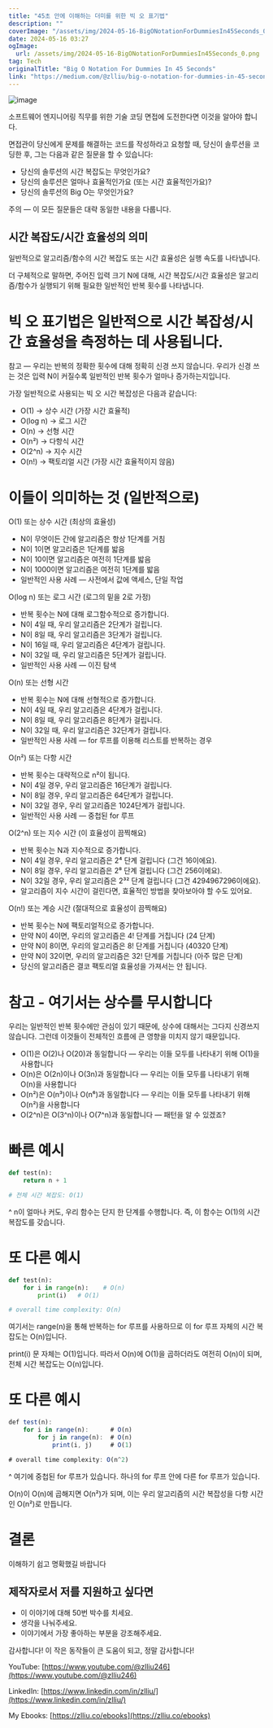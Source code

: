 ```yaml
---
title: "45초 안에 이해하는 더미를 위한 빅 오 표기법"
description: ""
coverImage: "/assets/img/2024-05-16-BigONotationForDummiesIn45Seconds_0.png"
date: 2024-05-16 03:27
ogImage: 
  url: /assets/img/2024-05-16-BigONotationForDummiesIn45Seconds_0.png
tag: Tech
originalTitle: "Big O Notation For Dummies In 45 Seconds"
link: "https://medium.com/@zlliu/big-o-notation-for-dummies-in-45-seconds-9cf9db1b2136"
---
```



![image](/assets/img/2024-05-16-BigONotationForDummiesIn45Seconds_0.png)

소프트웨어 엔지니어링 직무를 위한 기술 코딩 면접에 도전한다면 이것을 알아야 합니다.

면접관이 당신에게 문제를 해결하는 코드를 작성하라고 요청할 때, 당신이 솔루션을 코딩한 후, 그는 다음과 같은 질문을 할 수 있습니다:

- 당신의 솔루션의 시간 복잡도는 무엇인가요?
- 당신의 솔루션은 얼마나 효율적인가요 (또는 시간 효율적인가요)?
- 당신의 솔루션의 Big O는 무엇인가요?



주의 — 이 모든 질문들은 대략 동일한 내용을 다룹니다.

## 시간 복잡도/시간 효율성의 의미

일반적으로 알고리즘/함수의 시간 복잡도 또는 시간 효율성은 실행 속도를 나타냅니다.

더 구체적으로 말하면, 주어진 입력 크기 N에 대해, 시간 복잡도/시간 효율성은 알고리즘/함수가 실행되기 위해 필요한 일반적인 반복 횟수를 나타냅니다.



# 빅 오 표기법은 일반적으로 시간 복잡성/시간 효율성을 측정하는 데 사용됩니다.

참고 — 우리는 반복의 정확한 횟수에 대해 정확히 신경 쓰지 않습니다. 우리가 신경 쓰는 것은 입력 N이 커질수록 일반적인 반복 횟수가 얼마나 증가하는지입니다.

가장 일반적으로 사용되는 빅 오 시간 복잡성은 다음과 같습니다:

- O(1) → 상수 시간 (가장 시간 효율적)
- O(log n) → 로그 시간
- O(n) → 선형 시간
- O(n²) → 다항식 시간
- O(2^n) → 지수 시간
- O(n!) → 팩토리얼 시간 (가장 시간 효율적이지 않음)



# 이들이 의미하는 것 (일반적으로)

O(1) 또는 상수 시간 (최상의 효율성)

- N이 무엇이든 간에 알고리즘은 항상 1단계를 거침
- N이 1이면 알고리즘은 1단계를 밟음
- N이 10이면 알고리즘은 여전히 1단계를 밟음
- N이 1000이면 알고리즘은 여전히 1단계를 밟음
- 일반적인 사용 사례 — 사전에서 값에 액세스, 단일 작업

O(log n) 또는 로그 시간 (로그의 밑을 2로 가정)



- 반복 횟수는 N에 대해 로그함수적으로 증가합니다.
- N이 4일 때, 우리 알고리즘은 2단계가 걸립니다.
- N이 8일 때, 우리 알고리즘은 3단계가 걸립니다.
- N이 16일 때, 우리 알고리즘은 4단계가 걸립니다.
- N이 32일 때, 우리 알고리즘은 5단계가 걸립니다.
- 일반적인 사용 사례 — 이진 탐색

O(n) 또는 선형 시간

- 반복 횟수는 N에 대해 선형적으로 증가합니다.
- N이 4일 때, 우리 알고리즘은 4단계가 걸립니다.
- N이 8일 때, 우리 알고리즘은 8단계가 걸립니다.
- N이 32일 때, 우리 알고리즘은 32단계가 걸립니다.
- 일반적인 사용 사례 — for 루프를 이용해 리스트를 반복하는 경우

O(n²) 또는 다항 시간



- 반복 횟수는 대략적으로 n²이 됩니다.
- N이 4일 경우, 우리 알고리즘은 16단계가 걸립니다.
- N이 8일 경우, 우리 알고리즘은 64단계가 걸립니다.
- N이 32일 경우, 우리 알고리즘은 1024단계가 걸립니다.
- 일반적인 사용 사례 — 중첩된 for 루프

O(2^n) 또는 지수 시간 (이 효율성이 끔찍해요)

- 반복 횟수는 N과 지수적으로 증가합니다.
- N이 4일 경우, 우리 알고리즘은 2⁴ 단계 걸립니다 (그건 16이에요).
- N이 8일 경우, 우리 알고리즘은 2⁸ 단계 걸립니다 (그건 256이에요).
- N이 32일 경우, 우리 알고리즘은 2³² 단계 걸립니다 (그건 4294967296이에요).
- 알고리즘이 지수 시간이 걸린다면, 효율적인 방법을 찾아보아야 할 수도 있어요.

O(n!) 또는 계승 시간 (절대적으로 효율성이 끔찍해요)



- 반복 횟수는 N에 팩토리얼적으로 증가합니다.
- 만약 N이 4이면, 우리의 알고리즘은 4! 단계를 거칩니다 (24 단계)
- 만약 N이 8이면, 우리의 알고리즘은 8! 단계를 거칩니다 (40320 단계)
- 만약 N이 32이면, 우리의 알고리즘은 32! 단계를 거칩니다 (아주 많은 단계)
- 당신의 알고리즘은 결코 팩토리얼 효율성을 가져서는 안 됩니다.

# 참고 - 여기서는 상수를 무시합니다

우리는 일반적인 반복 횟수에만 관심이 있기 때문에, 상수에 대해서는 그다지 신경쓰지 않습니다. 그런데 이것들이 전체적인 흐름에 큰 영향을 미치지 않기 때문입니다.

- O(1)은 O(2)나 O(20)과 동일합니다 — 우리는 이들 모두를 나타내기 위해 O(1)을 사용합니다
- O(n)은 O(2n)이나 O(3n)과 동일합니다 — 우리는 이들 모두를 나타내기 위해 O(n)을 사용합니다
- O(n²)은 O(n³)이나 O(n⁶)과 동일합니다 — 우리는 이들 모두를 나타내기 위해 O(n²)을 사용합니다
- O(2^n)은 O(3^n)이나 O(7^n)과 동일합니다 — 패턴을 알 수 있겠죠?



# 빠른 예시

```python
def test(n):
    return n + 1

# 전체 시간 복잡도: O(1)
```

^ n이 얼마나 커도, 우리 함수는 단지 한 단계를 수행합니다. 즉, 이 함수는 O(1)의 시간 복잡도를 갖습니다.

# 또 다른 예시



```python
def test(n):
    for i in range(n):    # O(n)
        print(i)   # O(1)

# overall time complexity: O(n)
```

여기서는 range(n)을 통해 반복하는 for 루프를 사용하므로 이 for 루프 자체의 시간 복잡도는 O(n)입니다.

print(i) 문 자체는 O(1)입니다. 따라서 O(n)에 O(1)을 곱하더라도 여전히 O(n)이 되며, 전체 시간 복잡도는 O(n)입니다.

# 또 다른 예시




```js
def test(n):
    for i in range(n):      # O(n)
        for j in range(n):  # O(n)
            print(i, j)     # O(1)

# overall time complexity: O(n^2)
```

^ 여기에 중첩된 for 루프가 있습니다. 하나의 for 루프 안에 다른 for 루프가 있습니다.

O(n)이 O(n)에 곱해지면 O(n²)가 되며, 이는 우리 알고리즘의 시간 복잡성을 다항 시간인 O(n²)로 만듭니다.

# 결론



이해하기 쉽고 명확했길 바랍니다

## 제작자로서 저를 지원하고 싶다면

- 이 이야기에 대해 50번 박수를 치세요.
- 생각을 나눠주세요.
- 이야기에서 가장 좋아하는 부분을 강조해주세요.

감사합니다! 이 작은 동작들이 큰 도움이 되고, 정말 감사합니다!



YouTube: [https://www.youtube.com/@zlliu246](https://www.youtube.com/@zlliu246)

LinkedIn: [https://www.linkedin.com/in/zlliu/](https://www.linkedin.com/in/zlliu/)

My Ebooks: [https://zlliu.co/ebooks](https://zlliu.co/ebooks)